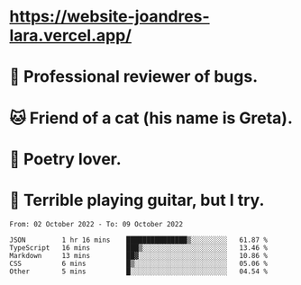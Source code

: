 # https://website-joandres-lara.vercel.app/
# 🐛 Professional reviewer of bugs.
# 🐱 Friend of a cat (his name is Greta).
# 📜 Poetry lover.
# 🎸 Terrible playing guitar, but I try.

<!--START_SECTION:waka-->

```text
From: 02 October 2022 - To: 09 October 2022

JSON         1 hr 16 mins    ███████████████▒░░░░░░░░░   61.87 %
TypeScript   16 mins         ███▒░░░░░░░░░░░░░░░░░░░░░   13.46 %
Markdown     13 mins         ██▓░░░░░░░░░░░░░░░░░░░░░░   10.86 %
CSS          6 mins          █▒░░░░░░░░░░░░░░░░░░░░░░░   05.06 %
Other        5 mins          █░░░░░░░░░░░░░░░░░░░░░░░░   04.54 %
```

<!--END_SECTION:waka-->
